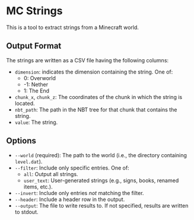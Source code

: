 MC Strings
==========

This is a tool to extract strings from a Minecraft world.

## Output Format

The strings are written as a CSV file having the following columns:

  - `dimension`: indicates the dimension containing the string. One of:
    -  0: Overworld
    - -1: Nether
    -  1: The End
  - `chunk_x`, `chunk_z`: The coordinates of the chunk in which the string is
    located.
  - `nbt_path`: The path in the NBT tree for that chunk that contains the string.
  - `value`: The string.

## Options

  - `--world` (required): The path to the world (i.e., the directory containing
    `level.dat`).
  - `--filter`: Include only specific entries. One of:
    - `all`: Output all strings.
    - `user_text`: User-generated strings (e.g., signs, books, renamed items,
      etc.).
  - `--invert`: Include only entries *not* matching the filter.
  - `--header`: Include a header row in the output.
  - `--output`: The file to write results to. If not specified, results are
                written to stdout.
